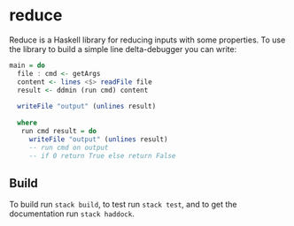 # reduce

Reduce is a Haskell library for reducing inputs with some properties. To 
use the library to build a simple line delta-debugger you can write:

```haskell
main = do 
  file : cmd <- getArgs
  content <- lines <$> readFile file
  result <- ddmin (run cmd) content
  
  writeFile "output" (unlines result)
  
  where 
   run cmd result = do
     writeFile "output" (unlines result)
     -- run cmd on output
     -- if 0 return True else return False
```

## Build

To build run `stack build`, to test run `stack test`, and to get the
documentation run `stack haddock`.
